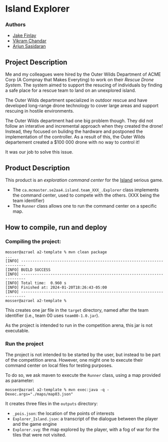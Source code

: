 # Island Explorer

### Authors
  - [Jake Finlay](finlaj11@mcmaster.ca) 
  - [Vikram Chandar](chandarv@mcmaster.ca)
  - [Arjun Sasidaran](sasidara@mcmaster.ca)

## Project Description

Me and my colleagues were hired by the Outer Wilds Department of ACME Corp (A Compnay that Makes Everyting) to work on their _Rescue Drone System_. The system aimed to support the resucing of individuals by finding a safe place for a rescue team to land on an unexplored island.

The Outer Wilds department specialized in outdoor rescue and have developed long-range drone technology to cover large areas and support rescuing in hostile environments.

The Outer Wilds department had one big problem though. They did not follow an interative and incremental approach when they created the drone! Instead, they focused on bulidng the hardware and postponed the implementation of the controller. As a result of this, the Outer Wilds departement created a $100 000 drone with no way to control it!

It was our job to solve this issue.

## Product Description

This product is an _exploration command center_ for the [Island](https://ace-design.github.io/island/) serious game. 

- The `ca.mcmaster.se2aa4.island.team_XXX_.Explorer` class implements the command center, used to compete with the others. (XXX being the team identifier)
- The `Runner` class allows one to run the command center on a specific map.


## How to compile, run and deploy

### Compiling the project:

```
mosser@azrael a2-template % mvn clean package
...
[INFO] ------------------------------------------------------------------------
[INFO] BUILD SUCCESS
[INFO] ------------------------------------------------------------------------
[INFO] Total time:  0.960 s
[INFO] Finished at: 2024-01-20T18:26:43-05:00
[INFO] ------------------------------------------------------------------------
mosser@azrael a2-template % 
```

This creates one jar file in the `target` directory, named after the team identifier (i.e., team 00 uses `team00-1.0.jar`).

As the project is intended to run in the competition arena, this jar is not executable. 

### Run the project

The project is not intended to be started by the user, but instead to be part of the competition arena. However, one might one to execute their command center on local files for testing purposes.

To do so, we ask maven to execute the `Runner` class, using a map provided as parameter:

```
mosser@azrael a2-template % mvn exec:java -q -Dexec.args="./maps/map03.json"
```

It creates three files in the `outputs` directory:

- `_pois.json`: the location of the points of interests
- `Explorer_Island.json`: a transcript of the dialogue between the player and the game engine
- `Explorer.svg`: the map explored by the player, with a fog of war for the tiles that were not visited.
